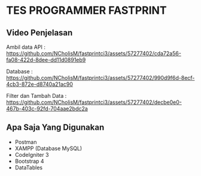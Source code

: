# TES PROGRAMMER FASTPRINT

## Video Penjelasan
Ambil data API :
https://github.com/NCholisM/fastprintci3/assets/57277402/cda72a56-fa08-422d-8dee-dd11d0891eb9

Database :
https://github.com/NCholisM/fastprintci3/assets/57277402/990d9f6d-8ecf-4cb3-872e-d8740a21ac90

Filter dan Tambah Data :
https://github.com/NCholisM/fastprintci3/assets/57277402/decbe0e0-467b-403c-92fd-704aae2bdc2a

## Apa Saja Yang Digunakan
- Postman
- XAMPP (Database MySQL)
- CodeIgniter 3
- Bootstrap 4
- DataTables

